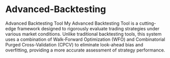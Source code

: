 # Advanced-Backtesting 

Advanced Backtesting Tool
My Advanced Backtesting Tool is a cutting-edge framework designed to rigorously evaluate trading strategies under various market conditions. Unlike traditional backtesting tools, this system uses a combination of Walk-Forward Optimization (WFO) and Combinatorial Purged Cross-Validation (CPCV) to eliminate look-ahead bias and overfitting, providing a more accurate assessment of strategy performance.
